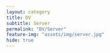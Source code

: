 ```yaml
---
layout: category
title: DV
subtitle: Server
permalink: "DV/Server"
feature-img: "assets/img/server.jpg"
hide: true
---
```

